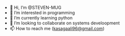 - 👋 Hi, I’m @STEVEN-MUG
- 👀 I’m interested in programming
- 🌱 I’m currently learning python
- 💞️ I’m looking to collaborate on systems develoopment
- 📫 How to reach me (kasagaali96@gmail.com)

<!---
STEVEN-MUG/STEVEN-MUG is a ✨ special ✨ repository because its `README.md` (this file) appears on your GitHub profile.
You can click the Preview link to take a look at your changes.
--->
